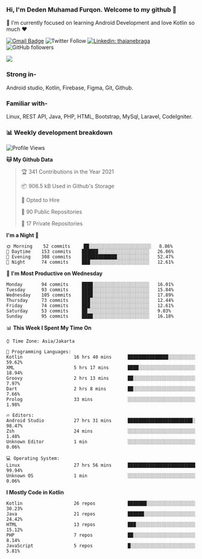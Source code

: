 ### Hi, I'm Deden Muhamad Furqon. Welcome to my github 👋

<!--
**furqoncreative/furqoncreative** is a ✨ _special_ ✨ repository because its `README.md` (this file) appears on your GitHub profile.

Here are some ideas to get you started:

- 🔭 I’m currently working on ...
- 👯 I’m looking to collaborate on ...
- 🤔 I’m looking for help with ...
- 💬 Ask me about ...
- 📫 How to reach me: ...
- 😄 Pronouns: ...
- ⚡ Fun fact: ...
-->

  🌱 I'm currently focused on learning Android Development and love Kotlin so much ❤ 

[![Gmail Badge](https://img.shields.io/badge/-furqoncreative24@gmail.com-c14438?style=flat-square&logo=Gmail&logoColor=white&link=mailto:furqoncreative24@gmail.com)](mailto:furqoncreative24@gmail.com)
![Twitter Follow](https://img.shields.io/twitter/follow/furqoncreative?label=Follow)
[![Linkedin: thaianebraga](https://img.shields.io/badge/-Deden_Muhamad_Furqon-blue?style=flat-square&logo=Linkedin&logoColor=white&link=https://www.linkedin.com/in/anmol-p-singh/)](https://www.linkedin.com/in/furqoncreative/)
![GitHub followers](https://img.shields.io/github/followers/furqoncreative?label=Follow&style=social)

<!--![Waka Readme](https://github.com/furqoncreative/furqoncreative/workflows/Waka%20Readme/badge.svg)-->

   <img src="https://github-readme-stats.sera5-dev.vercel.app/api?username=furqoncreative&hide=stars&show_icons=true&count_private=true&include_all_commits=true&title_color=#008080&icon_color=#008080&hide_border=true" width="">

### Strong in-

Android studio, Kotlin, Firebase, Figma, Git, Github.

### Familiar with-
Linux, REST API, Java, PHP, HTML, Bootstrap, MySql, Laravel, CodeIgniter.

### 📊 Weekly development breakdown

<!--START_SECTION:waka-->
![Profile Views](http://img.shields.io/badge/Profile%20Views-16-blue)

**🐱 My Github Data** 

> 🏆 341 Contributions in the Year 2021
 > 
> 📦 906.5 kB Used in Github's Storage 
 > 
> 💼 Opted to Hire
 > 
> 📜 90 Public Repositories 
 > 
> 🔑 17 Private Repositories  
 > 
**I'm a Night 🦉** 

```text
🌞 Morning    52 commits     ██░░░░░░░░░░░░░░░░░░░░░░░   8.86% 
🌆 Daytime    153 commits    ██████░░░░░░░░░░░░░░░░░░░   26.06% 
🌃 Evening    308 commits    █████████████░░░░░░░░░░░░   52.47% 
🌙 Night      74 commits     ███░░░░░░░░░░░░░░░░░░░░░░   12.61%

```
📅 **I'm Most Productive on Wednesday** 

```text
Monday       94 commits     ████░░░░░░░░░░░░░░░░░░░░░   16.01% 
Tuesday      93 commits     ████░░░░░░░░░░░░░░░░░░░░░   15.84% 
Wednesday    105 commits    ████░░░░░░░░░░░░░░░░░░░░░   17.89% 
Thursday     73 commits     ███░░░░░░░░░░░░░░░░░░░░░░   12.44% 
Friday       74 commits     ███░░░░░░░░░░░░░░░░░░░░░░   12.61% 
Saturday     53 commits     ██░░░░░░░░░░░░░░░░░░░░░░░   9.03% 
Sunday       95 commits     ████░░░░░░░░░░░░░░░░░░░░░   16.18%

```


📊 **This Week I Spent My Time On** 

```text
⌚︎ Time Zone: Asia/Jakarta

💬 Programming Languages: 
Kotlin                   16 hrs 40 mins      ███████████████░░░░░░░░░░   59.62% 
XML                      5 hrs 17 mins       ████░░░░░░░░░░░░░░░░░░░░░   18.94% 
Groovy                   2 hrs 13 mins       ██░░░░░░░░░░░░░░░░░░░░░░░   7.97% 
Dart                     2 hrs 8 mins        ██░░░░░░░░░░░░░░░░░░░░░░░   7.66% 
Prolog                   33 mins             ░░░░░░░░░░░░░░░░░░░░░░░░░   1.98%

🔥 Editors: 
Android Studio           27 hrs 31 mins      ████████████████████████░   98.47% 
Zsh                      24 mins             ░░░░░░░░░░░░░░░░░░░░░░░░░   1.48% 
Unknown Editor           1 min               ░░░░░░░░░░░░░░░░░░░░░░░░░   0.06%

💻 Operating System: 
Linux                    27 hrs 56 mins      █████████████████████████   99.94% 
Unknown OS               1 min               ░░░░░░░░░░░░░░░░░░░░░░░░░   0.06%

```

**I Mostly Code in Kotlin** 

```text
Kotlin                   26 repos            ███████░░░░░░░░░░░░░░░░░░   30.23% 
Java                     21 repos            ██████░░░░░░░░░░░░░░░░░░░   24.42% 
HTML                     13 repos            ███░░░░░░░░░░░░░░░░░░░░░░   15.12% 
PHP                      7 repos             ██░░░░░░░░░░░░░░░░░░░░░░░   8.14% 
JavaScript               5 repos             █░░░░░░░░░░░░░░░░░░░░░░░░   5.81%

```



<!--END_SECTION:waka-->
